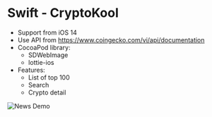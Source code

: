 # Swift - CryptoKool

- Support from iOS 14
- Use API from https://www.coingecko.com/vi/api/documentation
- CocoaPod library:
    - SDWebImage
    - lottie-ios
- Features:
    - List of top 100
    - Search
    - Crypto detail


![News Demo](Demo/demo.gif)
